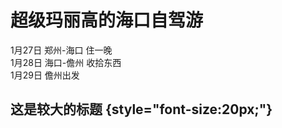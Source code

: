 # 超级玛丽高的海口自驾游
1月27日 郑州-海口 住一晚<br>
1月28日 海口-儋州 收拾东西<br>
1月29日 儋州出发<br>
## 这是较大的标题 {style="font-size:20px;"}
